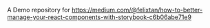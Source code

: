 A Demo repository for https://medium.com/@felixtan/how-to-better-manage-your-react-components-with-storybook-c6b06abe71e9
